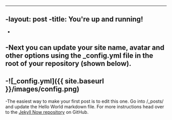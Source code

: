 ----
-layout: post
-title: You're up and running!
----
-
-Next you can update your site name, avatar and other options using the _config.yml file in the root of your repository (shown below).
-
-![_config.yml]({{ site.baseurl }}/images/config.png)
-
-The easiest way to make your first post is to edit this one. Go into /_posts/ and update the Hello World markdown file. For more instructions head over to the [Jekyll Now repository](https://github.com/barryclark/jekyll-now) on GitHub.
